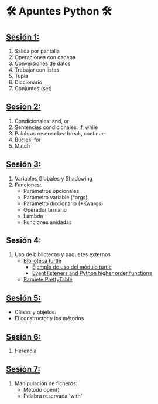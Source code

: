 # 🛠️ Apuntes Python 🛠️
## [Sesión 1:](./Apuntes/Sesion1.py)
1. Salida por pantalla
2. Operaciones con cadena
3. Conversiones de datos
4. Trabajar con listas
5. Tupla
6. Diccionario
7. Conjuntos (set)
## [Sesión 2:](./Apuntes/Sesion2.py)
1. Condicionales: and, or
2. Sentencias condicionales: if, while
3. Palabras reservadas: break, continue
4. Bucles: for
5. Match
## [Sesión 3:](./Apuntes/Sesion3.py)
1. Variables Globales y Shadowing
2. Funciones:
    * Parámetros opcionales
    * Parámetro variable (*args)
    * Parámetro diccionario (*Kwargs)
    * Operador ternario
    * Lambda
    * Funciones anidadas
## Sesión 4:
1. Uso de bibliotecas y paquetes externos:
   * [Biblioteca turtle](./Apuntes/Sesion4/biblio_turtle.py)
      * [Ejemplo de uso del módulo turtle](./Apuntes/Sesion4/turtle_proyecto.py)
      * [Event listeners and Python higher order functions](./Apuntes/Sesion4/turtle_event.py)
   * [Paquete PrettyTable](./Apuntes/Sesion4/pretty_table.py)
## [Sesión 5:](./Apuntes/Sesion5/main.py)
   * Clases y objetos.
   * El constructor y los métodos
## [Sesión 6:](./Apuntes/Sesion6.py)
1. Herencia
## [Sesión 7:](./Apuntes/Sesion7/main.py)
1. Manipulación de ficheros:
    * Método open()
    * Palabra reservada 'with'
